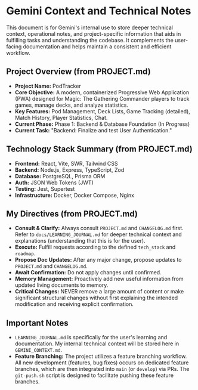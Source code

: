# Gemini Context and Technical Notes

This document is for Gemini's internal use to store deeper technical context, operational notes, and project-specific information that aids in fulfilling tasks and understanding the codebase. It complements the user-facing documentation and helps maintain a consistent and efficient workflow.

## Project Overview (from PROJECT.md)

*   **Project Name:** PodTracker
*   **Core Objective:** A modern, containerized Progressive Web Application (PWA) designed for Magic: The Gathering Commander players to track games, manage decks, and analyze statistics.
*   **Key Features:** Pod Management, Deck Lists, Game Tracking (detailed), Match History, Player Statistics, Chat.
*   **Current Phase:** Phase 1: Backend & Database Foundation (In Progress)
*   **Current Task:** "Backend: Finalize and test User Authentication."

## Technology Stack Summary (from PROJECT.md)

*   **Frontend:** React, Vite, SWR, Tailwind CSS
*   **Backend:** Node.js, Express, TypeScript, Zod
*   **Database:** PostgreSQL, Prisma ORM
*   **Auth:** JSON Web Tokens (JWT)
*   **Testing:** Jest, Supertest
*   **Infrastructure:** Docker, Docker Compose, Nginx

## My Directives (from PROJECT.md)

*   **Consult & Clarify:** Always consult `PROJECT.md` and `CHANGELOG.md` first. Refer to `docs/LEARNING_JOURNAL.md` for deeper technical context and explanations (understanding that this is for the user).
*   **Execute:** Fulfill requests according to the defined `tech_stack` and `roadmap`.
*   **Propose Doc Updates:** After any major change, propose updates to `PROJECT.md` and `CHANGELOG.md`.
*   **Await Confirmation:** Do not apply changes until confirmed.
*   **Memory Management:** Proactively add new useful information from updated living documents to memory.
*   **Critical Changes:** NEVER remove a large amount of content or make significant structural changes without first explaining the intended modification and receiving explicit confirmation.

## Important Notes

*   `LEARNING_JOURNAL.md` is specifically for the user's learning and documentation. My internal technical context will be stored here in `GEMINI_CONTEXT.md`.
*   **Feature Branching:** The project utilizes a feature branching workflow. All new development (features, bug fixes) occurs on dedicated feature branches, which are then integrated into `main` (or `develop`) via PRs. The `git-push.sh` script is designed to facilitate pushing these feature branches.
